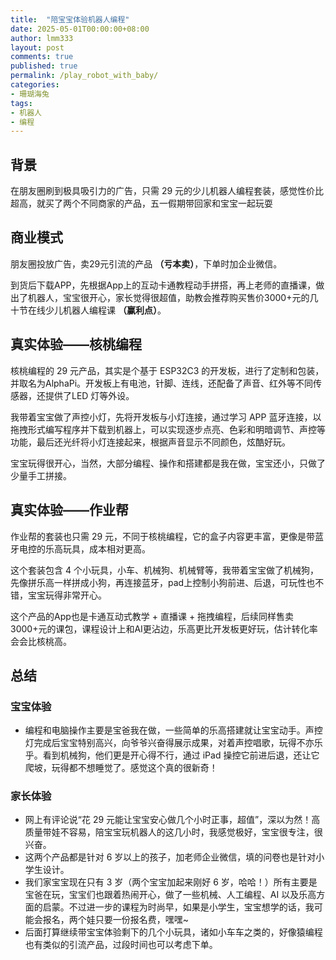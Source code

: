 ```yaml
---
title:  "陪宝宝体验机器人编程"
date: 2025-05-01T00:00:00+08:00
author: lmm333
layout: post
comments: true
published: true
permalink: /play_robot_with_baby/
categories:
- 珊瑚海兔
tags:
- 机器人
- 编程
---
```


## 背景
在朋友圈刷到极具吸引力的广告，只需 29 元的少儿机器人编程套装，感觉性价比超高，就买了两个不同商家的产品，五一假期带回家和宝宝一起玩耍

## 商业模式
朋友圈投放广告，卖29元引流的产品 **（亏本卖）**，下单时加企业微信。

到货后下载APP，先根据App上的互动卡通教程动手拼搭，再上老师的直播课，做出了机器人，宝宝很开心，家长觉得很超值，助教会推荐购买售价3000+元的几十节在线少儿机器人编程课 **（赢利点）**。

## 真实体验——核桃编程
核桃编程的 29 元产品，其实是个基于 ESP32C3 的开发板，进行了定制和包装，并取名为AlphaPi。开发板上有电池，针脚、连线，还配备了声音、红外等不同传感器，还提供了LED 灯等外设。

我带着宝宝做了声控小灯，先将开发板与小灯连接，通过学习 APP 蓝牙连接，以拖拽形式编写程序并下载到机器上，可以实现逐步点亮、色彩和明暗调节、声控等功能，最后还光纤将小灯连接起来，根据声音显示不同颜色，炫酷好玩。

宝宝玩得很开心，当然，大部分编程、操作和搭建都是我在做，宝宝还小，只做了少量手工拼接。

## 真实体验——作业帮
作业帮的套装也只需 29 元，不同于核桃编程，它的盒子内容更丰富，更像是带蓝牙电控的乐高玩具，成本相对更高。

这个套装包含 4 个小玩具，小车、机械狗、机械臂等，我带着宝宝做了机械狗，先像拼乐高一样拼成小狗，再连接蓝牙，pad上控制小狗前进、后退，可玩性也不错，宝宝玩得非常开心。

这个产品的App也是卡通互动式教学 + 直播课 + 拖拽编程，后续同样售卖3000+元的课包，课程设计上和AI更沾边，乐高更比开发板更好玩，估计转化率会会比核桃高。

## 总结

### 宝宝体验
- 编程和电脑操作主要是宝爸我在做，一些简单的乐高搭建就让宝宝动手。声控灯完成后宝宝特别高兴，向爷爷兴奋得展示成果，对着声控唱歌，玩得不亦乐乎。看到机械狗，他们更是开心得不行，通过 iPad 操控它前进后退，还让它爬坡，玩得都不想睡觉了。感觉这个真的很新奇！

### 家长体验
- 网上有评论说“花 29 元能让宝宝安心做几个小时正事，超值”，深以为然！高质量带娃不容易，陪宝宝玩机器人的这几小时，我感觉极好，宝宝很专注，很兴奋。
- 这两个产品都是针对 6 岁以上的孩子，加老师企业微信，填的问卷也是针对小学生设计。
- 我们家宝宝现在只有 3 岁（两个宝宝加起来刚好 6 岁，哈哈！）所有主要是宝爸在玩，宝宝们也跟着热闹开心，做了一些机械、人工编程、AI 以及乐高方面的启蒙。不过进一步的课程为时尚早，如果是小学生，宝宝想学的话，我可能会报名，两个娃只要一份报名费，嘿嘿~
- 后面打算继续带宝宝体验剩下的几个小玩具，诸如小车车之类的，好像猿编程也有类似的引流产品，过段时间也可以考虑下单。